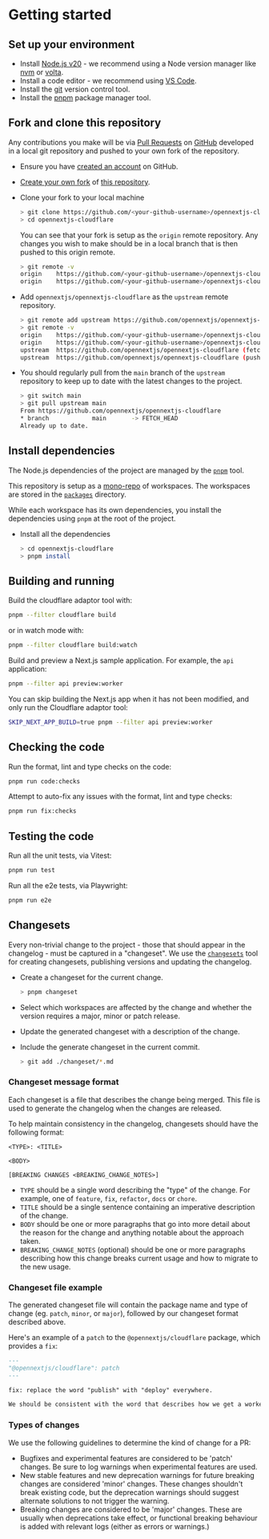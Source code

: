 # Getting started

## Set up your environment

- Install [Node.js v20](https://nodejs.dev/) - we recommend using a Node version manager like [nvm](https://github.com/nvm-sh/nvm) or [volta](https://volta.sh/).
- Install a code editor - we recommend using [VS Code](https://code.visualstudio.com/).
- Install the [git](https://git-scm.com/) version control tool.
- Install the [pnpm](https://pnpm.io/installation) package manager tool.

## Fork and clone this repository

Any contributions you make will be via [Pull Requests](https://docs.github.com/en/pull-requests/collaborating-with-pull-requests/proposing-changes-to-your-work-with-pull-requests/about-pull-requests) on [GitHub](https://github.com/) developed in a local git repository and pushed to your own fork of the repository.

- Ensure you have [created an account](https://docs.github.com/en/get-started/onboarding/getting-started-with-your-github-account) on GitHub.
- [Create your own fork](https://docs.github.com/en/get-started/quickstart/fork-a-repo) of [this repository](https://github.com/opennextjs/opennextjs-cloudflare).
- Clone your fork to your local machine

  ```sh
  > git clone https://github.com/<your-github-username>/opennextjs-cloudflare
  > cd opennextjs-cloudflare
  ```

  You can see that your fork is setup as the `origin` remote repository.
  Any changes you wish to make should be in a local branch that is then pushed to this origin remote.

  ```sh
  > git remote -v
  origin	https://github.com/<your-github-username>/opennextjs-cloudflare (fetch)
  origin	https://github.com/<your-github-username>/opennextjs-cloudflare (push)
  ```

- Add `opennextjs/opennextjs-cloudflare` as the `upstream` remote repository.

  ```sh
  > git remote add upstream https://github.com/opennextjs/opennextjs-cloudflare
  > git remote -v
  origin	https://github.com/<your-github-username>/opennextjs-cloudflare (fetch)
  origin	https://github.com/<your-github-username>/opennextjs-cloudflare (push)
  upstream	https://github.com/opennextjs/opennextjs-cloudflare (fetch)
  upstream	https://github.com/opennextjs/opennextjs-cloudflare (push)
  ```

- You should regularly pull from the `main` branch of the `upstream` repository to keep up to date with the latest changes to the project.

  ```sh
  > git switch main
  > git pull upstream main
  From https://github.com/opennextjs/opennextjs-cloudflare
  * branch            main       -> FETCH_HEAD
  Already up to date.
  ```

## Install dependencies

The Node.js dependencies of the project are managed by the [`pnpm`](https://pnpm.io/) tool.

This repository is setup as a [mono-repo](https://pnpm.io/workspaces) of workspaces. The workspaces are stored in the [`packages`](https://github.com/opennextjs/opennextjs-cloudflare/tree/main/packages) directory.

While each workspace has its own dependencies, you install the dependencies using `pnpm` at the root of the project.

- Install all the dependencies

  ```sh
  > cd opennextjs-cloudflare
  > pnpm install
  ```

## Building and running

Build the cloudflare adaptor tool with:

```sh
pnpm --filter cloudflare build
```

or in watch mode with:

```sh
pnpm --filter cloudflare build:watch
```

Build and preview a Next.js sample application. For example, the `api` application:

```sh
pnpm --filter api preview:worker
```

You can skip building the Next.js app when it has not been modified, and only run the Cloudflare adaptor tool:

```sh
SKIP_NEXT_APP_BUILD=true pnpm --filter api preview:worker
```

## Checking the code

Run the format, lint and type checks on the code:

```sh
pnpm run code:checks
```

Attempt to auto-fix any issues with the format, lint and type checks:

```sh
pnpm run fix:checks
```

## Testing the code

Run all the unit tests, via Vitest:

```sh
pnpm run test
```

Run all the e2e tests, via Playwright:

```sh
pnpm run e2e
```

## Changesets

Every non-trivial change to the project - those that should appear in the changelog - must be captured in a "changeset".
We use the [`changesets`](https://github.com/changesets/changesets/blob/main/README.md) tool for creating changesets, publishing versions and updating the changelog.

- Create a changeset for the current change.

  ```sh
  > pnpm changeset
  ```

- Select which workspaces are affected by the change and whether the version requires a major, minor or patch release.
- Update the generated changeset with a description of the change.
- Include the generate changeset in the current commit.

  ```sh
  > git add ./changeset/*.md
  ```

### Changeset message format

Each changeset is a file that describes the change being merged. This file is used to generate the changelog when the changes are released.

To help maintain consistency in the changelog, changesets should have the following format:

```text
<TYPE>: <TITLE>

<BODY>

[BREAKING CHANGES <BREAKING_CHANGE_NOTES>]
```

- `TYPE` should be a single word describing the "type" of the change. For example, one of `feature`, `fix`, `refactor`, `docs` or `chore`.
- `TITLE` should be a single sentence containing an imperative description of the change.
- `BODY` should be one or more paragraphs that go into more detail about the reason for the change and anything notable about the approach taken.
- `BREAKING_CHANGE_NOTES` (optional) should be one or more paragraphs describing how this change breaks current usage and how to migrate to the new usage.

### Changeset file example

The generated changeset file will contain the package name and type of change (eg. `patch`, `minor`, or `major`), followed by our changeset format described above.

Here's an example of a `patch` to the `@opennextjs/cloudflare` package, which provides a `fix`:

```md
---
"@opennextjs/cloudflare": patch
---

fix: replace the word "publish" with "deploy" everywhere.

We should be consistent with the word that describes how we get a worker to the edge. The command is `deploy`, so let's use that everywhere.
```

### Types of changes

We use the following guidelines to determine the kind of change for a PR:

- Bugfixes and experimental features are considered to be 'patch' changes. Be sure to log warnings when experimental features are used.
- New stable features and new deprecation warnings for future breaking changes are considered 'minor' changes. These changes shouldn't break existing code, but the deprecation warnings should suggest alternate solutions to not trigger the warning.
- Breaking changes are considered to be 'major' changes. These are usually when deprecations take effect, or functional breaking behaviour is added with relevant logs (either as errors or warnings.)
